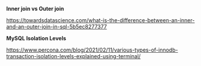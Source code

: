 **Inner join vs Outer join**

https://towardsdatascience.com/what-is-the-difference-between-an-inner-and-an-outer-join-in-sql-5b5ec8277377


**MySQL Isolation Levels**

https://www.percona.com/blog/2021/02/11/various-types-of-innodb-transaction-isolation-levels-explained-using-terminal/

